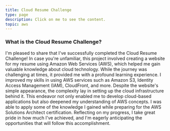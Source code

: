 ```yaml
---
title: Cloud Resume Challenge
type: page
description: Click on me to see the content.
topic: aws
---
```


### What is the Cloud Resume Challenge?

I'm pleased to share that I've successfully completed the Cloud Resume Challenge! In case you're unfamiliar, this project involved creating a website for my resume using Amazon Web Services (AWS), which helped me gain valuable knowledge about cloud technology. While the journey was challenging at times, it provided me with a profound learning experience. I improved my skills in using AWS services such as Amazon S3, Identity Access Management (IAM), CloudFront, and more. Despite the website's simple appearance, the complexity lay in setting up the cloud infrastructure behind it. This endeavor not only enabled me to develop cloud-based applications but also deepened my understanding of AWS concepts. I was able to apply some of the knowledge I gained while preparing for the AWS Solutions Architect certification. Reflecting on my progress, I take great pride in how much I've achieved, and I'm eagerly anticipating the opportunities that will follow this accomplishment.